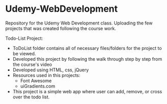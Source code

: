 # Udemy-WebDevelopment
Repository for the Udemy Web Development class. Uploading the few projects that was created following the course work.

Todo-List Project:
- ToDoList folder contains all of necessary files/folders for the project to be viewed.
- Developed this project by following the walk through step by step from the course's video
- Developed using HTML, css, jQuery
- Resources used in this projects:
  * Font Awesome
  * uiGradients.com
- This project is a simple web app where user can add, remove, or cross over the todo list. 
